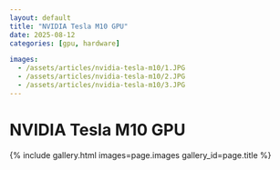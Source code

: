 ```yaml
---
layout: default
title: "NVIDIA Tesla M10 GPU"
date: 2025-08-12
categories: [gpu, hardware]

images:
  - /assets/articles/nvidia-tesla-m10/1.JPG
  - /assets/articles/nvidia-tesla-m10/2.JPG
  - /assets/articles/nvidia-tesla-m10/3.JPG
---
```


# NVIDIA Tesla M10 GPU 

{% include gallery.html images=page.images gallery_id=page.title %}
